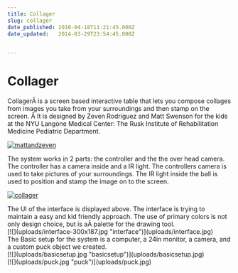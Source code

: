 ```yaml
---
title: Collager
slug: collager
date_published: 2010-04-18T11:21:45.000Z
date_updated:   2014-03-29T23:54:45.000Z


---
```


# Collager

CollagerÂ is a screen based interactive table that lets you compose collages from images you take from your surroundings and then stamp on the screen. Â It is designed by Zeven Rodriguez and Matt Swenson for the kids at the NYU Langone Medical Center: The Rusk Institute of Rehabilitation Medicine Pediatric Department.

[![](uploads/mattandzeven.jpg "mattandzeven")](uploads/mattandzeven.jpg)

The system works in 2 parts: the controller and the the over head camera. The controller has a camera inside and a IR light. The controllers camera is used to take pictures of your surroundings. The IR light inside the ball is used to position and stamp the image on to the screen.

[![](uploads/collager-300x225.jpg "collager")](uploads/collager.jpg)

<div id="_mcePaste">The UI of the interface is displayed above. The interface is trying to maintain a easy and kid friendly approach. The use of primary colors is not only design choice, but is aÂ palette for the drawing tool.</div><div></div><div>[![](uploads/interface-300x187.jpg "interface")](uploads/interface.jpg)</div><div></div><div>The Basic setup for the system is a computer, a 24in monitor, a camera, and a custom puck object we created.</div><div>[![](uploads/basicsetup.jpg "basicsetup")](uploads/basicsetup.jpg)</div><div></div><div>[![](uploads/puck.jpg "puck")](uploads/puck.jpg)</div>
